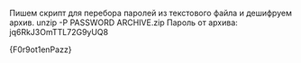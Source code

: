 Пишем скрипт для перебора паролей из текстового файла и дешифруем архив.
unzip -P PASSWORD ARCHIVE.zip
Пароль от архива: jq6RkJ3OmTTL72G9yUQ8

{F0r9ot1enPazz}
